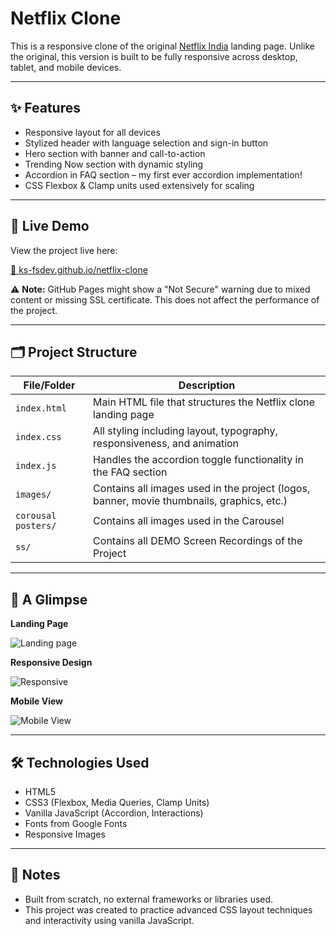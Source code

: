  <h1>Netflix Clone</h1>

  <p>This is a responsive clone of the original <a href="https://www.netflix.com/in/">Netflix India</a> landing page. Unlike the original, this version is built to be fully responsive across desktop, tablet, and mobile devices.</p>
<hr>
  <h2>✨ Features</h2>
  <ul>
    <li>Responsive layout for all devices</li>
    <li>Stylized header with language selection and sign-in button</li>
    <li>Hero section with banner and call-to-action</li>
    <li>Trending Now section with dynamic styling</li>
    <li>Accordion in FAQ section – my first ever accordion implementation!</li>
    <li>CSS Flexbox & Clamp units used extensively for scaling</li>
  </ul>
<hr>
  <h2>🚀 Live Demo</h2>
  <p>View the project live here:</p>
  <p><a href="https://ks-fsdev.github.io/netflix-clone/" target="_blank">🔗 ks-fsdev.github.io/netflix-clone</a></p>
  <div class="note">
    ⚠️ <strong>Note:</strong> GitHub Pages might show a "Not Secure" warning due to mixed content or missing SSL certificate. This does not affect the performance of the project.
  </div>
  
  <hr>

<h2>🗂️ Project Structure</h2>
<table>
  <thead>
    <tr>
      <th><strong>File/Folder</strong></th>
      <th><strong>Description</strong></th>
    </tr>
  </thead>
  <tbody>
    <tr>
      <td><code>index.html</code></td>
      <td>Main HTML file that structures the Netflix clone landing page</td>
    </tr>
    <tr>
      <td><code>index.css</code></td>
      <td>All styling including layout, typography, responsiveness, and animation</td>
    </tr>
    <tr>
      <td><code>index.js</code></td>
      <td>Handles the accordion toggle functionality in the FAQ section</td>
    </tr>
    <tr>
      <td><code>images/</code></td>
      <td>Contains all images used in the project (logos, banner, movie thumbnails, graphics, etc.)</td>
    </tr>
    <tr>
      <td><code>corousal posters/</code></td>
      <td>Contains all images used in the Carousel</td>
    </tr>
    <tr>
      <td><code>ss/</code></td>
      <td>Contains all DEMO Screen Recordings of the Project</td>
    </tr>
  </tbody>
</table>

  <hr>

<h2>📸 A Glimpse</h2>

<p><strong>Landing Page</strong></p>
<img src="ss/landing-page.gif" alt="Landing page"/>

<p><strong>Responsive Design</strong></p>
<img src="ss/responsive.gif" alt="Responsive"/>

<p><strong>Mobile View</strong></p>
<img src="ss/mobile-view.gif" alt="Mobile View"/>

<hr />

  <h2>🛠️ Technologies Used</h2>
  <ul>
    <li>HTML5</li>
    <li>CSS3 (Flexbox, Media Queries, Clamp Units)</li>
    <li>Vanilla JavaScript (Accordion, Interactions)</li>
    <li>Fonts from Google Fonts</li>
    <li>Responsive Images</li>
  </ul>

  <hr>

  <h2>📌 Notes</h2>
  <ul>
    <li>Built from scratch, no external frameworks or libraries used.</li>
    <li>This project was created to practice advanced CSS layout techniques and interactivity using vanilla JavaScript.</li>
  </ul>
